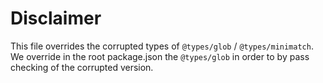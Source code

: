# Disclaimer

This file overrides the corrupted types of `@types/glob` / `@types/minimatch`. We override in the root package.json the `@types/glob` in order to by pass checking of the corrupted version.